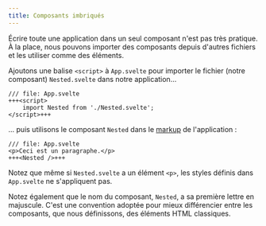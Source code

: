 ```yaml
---
title: Composants imbriqués
---
```


Écrire toute une application dans un seul composant n'est pas très pratique. À la place, nous pouvons importer des composants depuis d'autres fichiers et les utiliser comme des éléments.

Ajoutons une balise `<script>` à `App.svelte` pour importer le fichier (notre composant) `Nested.svelte` dans notre application...

```svelte
/// file: App.svelte
+++<script>
	import Nested from './Nested.svelte';
</script>+++
```

... puis utilisons le composant `Nested` dans le <span class="vo">[markup](PUBLIC_SVELTE_SITE_URL/docs/web#markup)</span> de l'application :

```svelte
/// file: App.svelte
<p>Ceci est un paragraphe.</p>
+++<Nested />+++
```

Notez que même si `Nested.svelte` a un élément `<p>`, les styles définis dans `App.svelte` ne s'appliquent pas.

Notez également que le nom du composant, `Nested`, a sa première lettre en majuscule. C'est une convention adoptée pour mieux différencier entre les composants, que nous définissons, des éléments HTML classiques.
